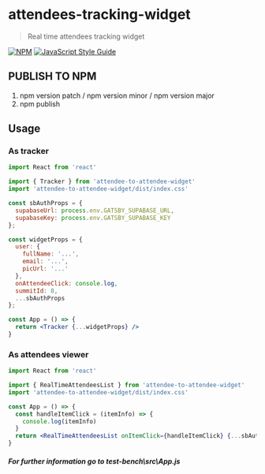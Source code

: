 # attendees-tracking-widget

> Real time attendees tracking widget

[![NPM](https://img.shields.io/npm/v/attendee-to-attendee-widget.svg)](https://www.npmjs.com/package/attendee-to-attendee-widget) [![JavaScript Style Guide](https://img.shields.io/badge/code_style-standard-brightgreen.svg)](https://standardjs.com)

## PUBLISH TO NPM

1. npm version patch / npm version minor / npm version major
2. npm publish

## Usage
### As tracker
```jsx
import React from 'react'

import { Tracker } from 'attendee-to-attendee-widget'
import 'attendee-to-attendee-widget/dist/index.css'

const sbAuthProps = {
  supabaseUrl: process.env.GATSBY_SUPABASE_URL,
  supabaseKey: process.env.GATSBY_SUPABASE_KEY
};

const widgetProps = {
  user: {
    fullName: '...',
    email: '...',
    picUrl: '...'
  },
  onAttendeeClick: console.log,
  summitId: 8,
  ...sbAuthProps
};

const App = () => {
  return <Tracker {...widgetProps} />
}
```

### As attendees viewer
```jsx
import React from 'react'

import { RealTimeAttendeesList } from 'attendee-to-attendee-widget'
import 'attendee-to-attendee-widget/dist/index.css'

const App = () => {
  const handleItemClick = (itemInfo) => {
    console.log(itemInfo)
  }
  return <RealTimeAttendeesList onItemClick={handleItemClick} {...sbAuthProps} />
}
```

##### For further information go to test-bench\src\App.js
